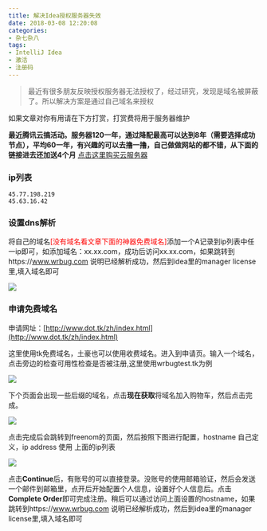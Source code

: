```yaml
---
title: 解决Idea授权服务器失效
date: 2018-03-08 12:20:08
categories:
- 杂七杂八
tags: 
- IntelliJ Idea
- 激活
- 注册码
---
```


> 最近有很多朋友反映授权服务器无法授权了，经过研究，发现是域名被屏蔽了。所以解决方案是通过自己域名来授权

<!-- more -->

如果文章对你有用请在下方打赏，打赏费将用于服务器维护


**最近腾讯云搞活动。服务器120一年，通过降配最高可以达到8年（需要选择成功节点），平均60一年，有兴趣的可以去撸一撸，自己做做网站的都不错，从下面的链接进去还加送4个月**
[点击这里购买云服务器](https://cloud.tencent.com/act/campus/group/detail?group=15825)
### ip列表

```
45.77.198.219
45.63.16.42
```

### 设置dns解析
将自己的域名<font color='red'>[没有域名看文章下面的神器免费域名]</font>添加一个A记录到ip列表中任一ip即可，如添加域名：xx.xx.com，成功后访问xx.xx.com，如果跳转到https://www.wrbug.com 说明已经解析成功，然后到idea里的manager license里,填入域名即可

![](/upload/2018/03/WX20180308-122718@2x.png)

### 申请免费域名
申请网址：[http://www.dot.tk/zh/index.html](http://www.dot.tk/zh/index.html)

这里使用tk免费域名，土豪也可以使用收费域名。进入到申请页。输入一个域名，点击旁边的检查可用性检查是否被注册,这里使用wrbugtest.tk为例

![](/upload/2018/03/WX20180308-120955.png)

下个页面会出现一些后缀的域名，点击**现在获取**将域名加入购物车，然后点击完成。

![](/upload/2018/03/WX20180308-121025.png)

点击完成后会跳转到freenom的页面，然后按照下图进行配置，hostname 自己定义，ip address 使用 上面的ip列表

![](/upload/2018/03/WX20180308-121152.png)

点击**Continue**后，有账号的可以直接登录。没账号的使用邮箱验证，然后会发送一个邮件到邮箱里，点开后开始配置个人信息，设置好个人信息后。点击**Complete Order**即可完成注册。稍后可以通过访问上面设置的hostname，如果跳转到https://www.wrbug.com 说明已经解析成功，然后到idea里的manager license里,填入域名即可




